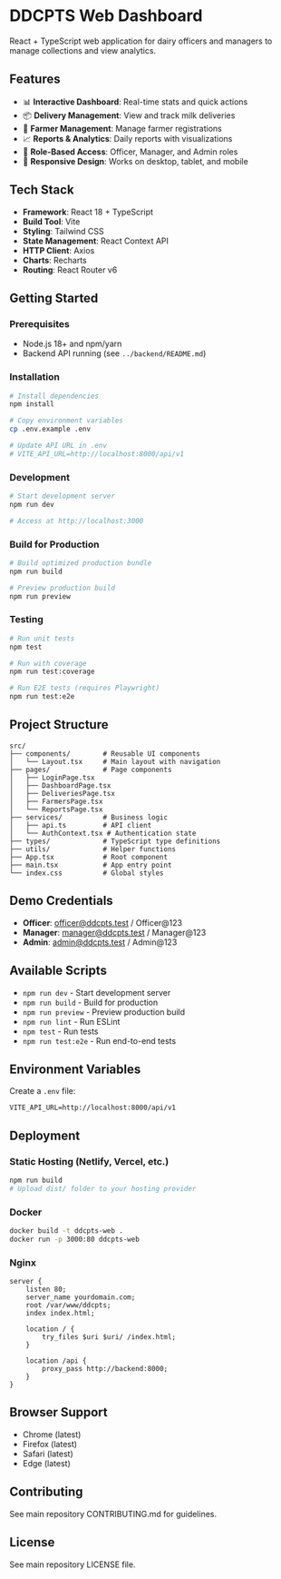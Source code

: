 # DDCPTS Web Dashboard

React + TypeScript web application for dairy officers and managers to manage collections and view analytics.

## Features

- 📊 **Interactive Dashboard**: Real-time stats and quick actions
- 📦 **Delivery Management**: View and track milk deliveries
- 👥 **Farmer Management**: Manage farmer registrations
- 📈 **Reports & Analytics**: Daily reports with visualizations
- 🔐 **Role-Based Access**: Officer, Manager, and Admin roles
- 📱 **Responsive Design**: Works on desktop, tablet, and mobile

## Tech Stack

- **Framework**: React 18 + TypeScript
- **Build Tool**: Vite
- **Styling**: Tailwind CSS
- **State Management**: React Context API
- **HTTP Client**: Axios
- **Charts**: Recharts
- **Routing**: React Router v6

## Getting Started

### Prerequisites

- Node.js 18+ and npm/yarn
- Backend API running (see `../backend/README.md`)

### Installation

```bash
# Install dependencies
npm install

# Copy environment variables
cp .env.example .env

# Update API URL in .env
# VITE_API_URL=http://localhost:8000/api/v1
```

### Development

```bash
# Start development server
npm run dev

# Access at http://localhost:3000
```

### Build for Production

```bash
# Build optimized production bundle
npm run build

# Preview production build
npm run preview
```

### Testing

```bash
# Run unit tests
npm test

# Run with coverage
npm run test:coverage

# Run E2E tests (requires Playwright)
npm run test:e2e
```

## Project Structure

```
src/
├── components/        # Reusable UI components
│   └── Layout.tsx     # Main layout with navigation
├── pages/             # Page components
│   ├── LoginPage.tsx
│   ├── DashboardPage.tsx
│   ├── DeliveriesPage.tsx
│   ├── FarmersPage.tsx
│   └── ReportsPage.tsx
├── services/          # Business logic
│   ├── api.ts         # API client
│   └── AuthContext.tsx # Authentication state
├── types/             # TypeScript type definitions
├── utils/             # Helper functions
├── App.tsx            # Root component
├── main.tsx           # App entry point
└── index.css          # Global styles
```

## Demo Credentials

- **Officer**: officer@ddcpts.test / Officer@123
- **Manager**: manager@ddcpts.test / Manager@123
- **Admin**: admin@ddcpts.test / Admin@123

## Available Scripts

- `npm run dev` - Start development server
- `npm run build` - Build for production
- `npm run preview` - Preview production build
- `npm run lint` - Run ESLint
- `npm test` - Run tests
- `npm run test:e2e` - Run end-to-end tests

## Environment Variables

Create a `.env` file:

```env
VITE_API_URL=http://localhost:8000/api/v1
```

## Deployment

### Static Hosting (Netlify, Vercel, etc.)

```bash
npm run build
# Upload dist/ folder to your hosting provider
```

### Docker

```bash
docker build -t ddcpts-web .
docker run -p 3000:80 ddcpts-web
```

### Nginx

```nginx
server {
    listen 80;
    server_name yourdomain.com;
    root /var/www/ddcpts;
    index index.html;

    location / {
        try_files $uri $uri/ /index.html;
    }

    location /api {
        proxy_pass http://backend:8000;
    }
}
```

## Browser Support

- Chrome (latest)
- Firefox (latest)
- Safari (latest)
- Edge (latest)

## Contributing

See main repository CONTRIBUTING.md for guidelines.

## License

See main repository LICENSE file.
